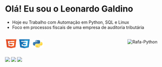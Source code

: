 # Olá! Eu sou o Leonardo Galdino

- Hoje eu Trabalho com Automação em Python, SQL e Linux
- Foco em processos fiscais de uma empresa de auditoria tributária

<div style="display: inline_block"><br>
  <img align="center" alt="Rafa-HTML" height="30" width="40" src="https://raw.githubusercontent.com/devicons/devicon/master/icons/html5/html5-original.svg">
  <img align="center" alt="Rafa-CSS" height="30" width="40" src="https://raw.githubusercontent.com/devicons/devicon/master/icons/css3/css3-original.svg">
  <img align="center" alt="Rafa-Python" height="30" width="40" src="https://raw.githubusercontent.com/devicons/devicon/master/icons/python/python-original.svg">
  <img align="right" alt="Rafa-Python" src="https://i.giphy.com/media/v1.Y2lkPTc5MGI3NjExdmpzNDFzMjlhbjJrdXZzZXN3endkbDZxbHg1NmdldHRhZmFsc2k2dCZlcD12MV9pbnRlcm5hbF9naWZfYnlfaWQmY3Q9Zw/3NpzwnO0KfSIo/giphy.gif">
</div>

##

<div> 
  
  <a href="https://instagram.com/leo.galdinoo" target="_blank"><img src="https://img.shields.io/badge/-Instagram-%23E4405F?style=for-the-badge&logo=instagram&logoColor=white" target="_blank"></a>
  <a href = "mailto:leonardofgaldino1@gmail.com"><img src="https://img.shields.io/badge/-Gmail-%23333?style=for-the-badge&logo=gmail&logoColor=white" target="_blank"></a>
  <a href="https://www.linkedin.com/in/leonardo-galdino-a10765306/" target="_blank"><img src="https://img.shields.io/badge/-LinkedIn-%230077B5?style=for-the-badge&logo=linkedin&logoColor=white" target="_blank"></a> 
  
</div>
